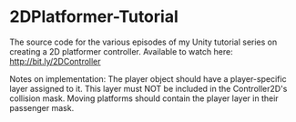 # 2DPlatformer-Tutorial

The source code for the various episodes of my Unity tutorial series on creating a 2D platformer controller.
Available to watch here: http://bit.ly/2DController

Notes on implementation:
The player object should have a player-specific layer assigned to it. This layer must NOT be included in the Controller2D's collision mask. Moving platforms should contain the player layer in their passenger mask.
